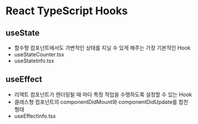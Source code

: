 # React TypeScript Hooks

## useState

- 함수형 컴포넌트에서도 가변적인 상태를 지닐 수 있게 해주는 가장 기본적인 Hook
- useStateCounter.tsx
- useStateInfo.tsx

## useEffect

- 리액트 컴포넌트가 렌더링될 때 마다 특정 작업을 수행하도록 설정할 수 있는 Hook
- 클래스형 컴포넌트의 componentDidMount와 componentDidUpdate를 합친 형태
- useEffectInfo.tsx
